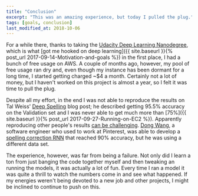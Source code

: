 ```yaml
---
title: "Conclusion"
excerpt: "This was an amazing experience, but today I pulled the plug."
tags: [goals, conclusion]
last_modified_at: 2018-10-06
---
```


For a while there, thanks to taking the [Udacity Deep Learning Nanodegree](https://www.udacity.com/course/deep-learning-nanodegree--nd101), which is what [got me hooked on deep learning]({{ site.baseurl }}{% post_url 2017-09-14-Motivation-and-goals %}) in the first place, I had a bunch of free usage on AWS. A couple of months ago, however, my pool of free usage ran dry and, even though my instance has been dormant for a long time, I started getting charged ~$4 a month. Certainly not a lot of money, but I haven't worked on this project is almost a year, so I felt it was time to pull the plug.

Despite all my effort, in the end I was not able to reproduce the results on Tal Weiss' [Deep Spelling](https://machinelearnings.co/deep-spelling-9ffef96a24f6) blog post; he described getting 95.5% accuracy on the Validation set and I was never able to get much more than [75%]({{ site.baseurl }}{% post_url 2017-09-27-Running-on-EC2 %}). Apparently reproducing other people's results [can be challenging](http://blog.kaggle.com/2018/09/19/help-i-cant-reproduce-a-machine-learning-project). [Dong Wang](https://www.linkedin.com/in/wang-dong-69b8771a/), a software engineer who used to work at Pinterest, was able to develop a [spelling correction RNN](https://medium.com/@yaoyaowd/rnn-spelling-correction-to-crack-a-nut-with-a-sledgehammer-7f5aa442c08c) that reached 90% accuracy, but he was using a different data set.

The experience, however, was far from being a failure. Not only did I learn a ton from just banging the code together myself and then tweaking an running the models, it was actually a lot of fun. Every time I ran a model it was quite a thrill to watch the numbers come in and see what happened. If my energies weren't being devoted to a new job and other projects, I might be inclined to continue to push on this.